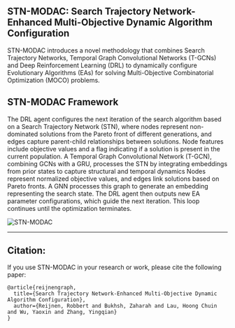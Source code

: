 ## STN-MODAC: Search Trajectory Network-Enhanced Multi-Objective Dynamic Algorithm Configuration

STN-MODAC introduces a novel methodology that combines Search Trajectory Networks, Temporal Graph Convolutional Networks (T-GCNs) and Deep Reinforcement Learning (DRL) to dynamically configure Evolutionary Algorithms (EAs) for solving Multi-Objective Combinatorial Optimization (MOCO) problems.

## STN-MODAC Framework

The DRL agent configures the next iteration of the search algorithm based on a Search Trajectory Network (STN), where nodes represent non-dominated solutions from the Pareto front of different generations, and edges capture parent-child relationships between solutions. Node features include objective values and a flag indicating if a solution is present in the current population. A Temporal Graph Convolutional Network (T-GCN), combining GCNs with a GRU, processes the STN by integrating embeddings from prior states to capture structural and temporal dynamics
Nodes represent normalized objective values, and edges link solutions based on Pareto fronts. A GNN processes this graph to generate an embedding representing the search state. The DRL agent then outputs new EA parameter configurations, which guide the next iteration. This loop continues until the optimization terminates.

<img src="https://github.com/user-attachments/assets/2e67290e-8173-4dcd-bf56-c2c5bbe137cc" alt="STN-MODAC" style="max-width:50%; max-height:50%;">

---

## Citation:

If you use STN-MODAC in your research or work, please cite the following paper:

```
@article{reijnengraph,
  title={Search Trajectory Network-Enhanced Multi-Objective Dynamic Algorithm Configuration},
  author={Reijnen, Robbert and Bukhsh, Zaharah and Lau, Hoong Chuin and Wu, Yaoxin and Zhang, Yingqian}
}
```